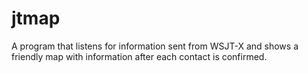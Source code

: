 # jtmap
A program that listens for information sent from WSJT-X and shows a friendly map with information after each contact is confirmed.
